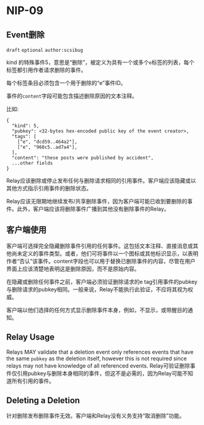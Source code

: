NIP-09
======

Event删除
--------------

`draft` `optional` `author:scsibug`

kind 的特殊事件5，意思是“删除”，被定义为具有一个或多个`e`标签的列表，每个标签都引用作者请求删除的事件。

每个标签条目必须包含一个用于删除的“e”事件ID。

事件的`content`字段可能包含描述删除原因的文本注释。

比如:

```
{
  "kind": 5,
  "pubkey": <32-bytes hex-encoded public key of the event creator>,
  "tags": [
    ["e", "dcd59..464a2"],
    ["e", "968c5..ad7a4"],
  ],
  "content": "these posts were published by accident",
  ...other fields
}
```

Relay应该删除或停止发布任何与删除请求相同的引用事件。客户端应该隐藏或以其他方式指示引用事件的删除状态。

Relay应该无限期地继续发布/共享删除事件，因为客户端可能已收到要删除的事件。此外，客户端应该将删除事件广播到其他没有删除事件的Relay。

## 客户端使用

客户端可选择完全隐藏删除事件引用的任何事件。这包括文本注释、直接消息或其他尚未定义的事件类型。或者，他们可将事件以一个图标或其他标识显示，以表明作者“否认”该事件。content字段也可以用于替换已删除事件的内容，尽管在用户界面上应该清楚地表明这是删除原因，而不是原始内容。

在隐藏或删除任何事件之前，客户端必须验证删除请求的e tag引用事件的pubkey与删除请求的pubkey相同。一般来说，Relay不能执行此验证，不应将其视为权威。

客户端以他们选择的任何方式显示删除事件本身，例如，不显示，或带醒目的通知。

## Relay Usage

Relays MAY validate that a deletion event only references events that have the same `pubkey` as the deletion itself, however this is not required since relays may not have knowledge of all referenced events.
Relay可验证删除事件仅引用pubkey与删除本身相同的事件，但这不是必需的，因为Relay可能不知道所有引用的事件。

## Deleting a Deletion

针对删除发布删除事件无效。客户端和Relay没有义务支持“取消删除”功能。